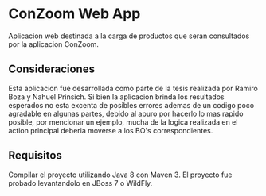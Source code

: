 # ConZoom Web App

Aplicacion web destinada a la carga de productos que seran consultados por la aplicacion ConZoom.

## Consideraciones

Esta aplicacion fue desarrollada como parte de la tesis realizada por Ramiro Boza y Nahuel Prinsich.
Si bien la aplicacion brinda los resultados esperados no esta excenta de posibles errores ademas de un codigo poco agradable en algunas partes, debido al apuro por hacerlo lo mas rapido posible, por mencionar un ejemplo, mucha de la logica realizada en el action principal deberia moverse a los BO's correspondientes.

## Requisitos

Compilar el proyecto utilizando Java 8 con Maven 3.
El proyecto fue probado levantandolo en JBoss 7 o WildFly.
